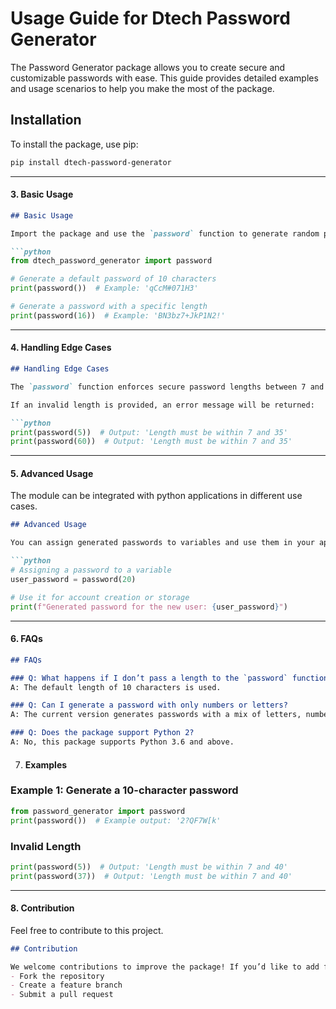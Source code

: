 # Usage Guide for Dtech Password Generator

The Password Generator package allows you to create secure and customizable passwords with ease. This guide provides detailed examples and usage scenarios to help you make the most of the package.

## Installation

To install the package, use pip:

```bash
pip install dtech-password-generator
```

---

#### 3. **Basic Usage**

```markdown
## Basic Usage

Import the package and use the `password` function to generate random passwords:

```python
from dtech_password_generator import password

# Generate a default password of 10 characters
print(password())  # Example: 'qCcM#071H3'

# Generate a password with a specific length
print(password(16))  # Example: 'BN3bz7+JkP1N2!'
```


---

#### 4. **Handling Edge Cases**

```markdown
## Handling Edge Cases

The `password` function enforces secure password lengths between 7 and 35 characters. 

If an invalid length is provided, an error message will be returned:

```python
print(password(5))  # Output: 'Length must be within 7 and 35'
print(password(60))  # Output: 'Length must be within 7 and 35'
```

---

#### 5. **Advanced Usage**
The module can be integrated with python applications in different use cases. 

```markdown
## Advanced Usage

You can assign generated passwords to variables and use them in your applications:

```python
# Assigning a password to a variable
user_password = password(20)

# Use it for account creation or storage
print(f"Generated password for the new user: {user_password}")
```

---

#### 6. **FAQs**

```markdown
## FAQs

### Q: What happens if I don’t pass a length to the `password` function?
A: The default length of 10 characters is used.

### Q: Can I generate a password with only numbers or letters?
A: The current version generates passwords with a mix of letters, numbers, and special characters. You can extend the function to allow specific character sets. Newer versions will be released to allow numbers/spacial-characters/letters only.

### Q: Does the package support Python 2?
A: No, this package supports Python 3.6 and above.

```

7. #### **Examples**

### Example 1: Generate a 10-character password
```python
from password_generator import password
print(password())  # Example output: '2?QF7W[k'
```
### Invalid Length
```python
print(password(5))  # Output: 'Length must be within 7 and 40'
print(password(37))  # Output: 'Length must be within 7 and 40'
```


---

#### 8. **Contribution**
Feel free to contribute to this project.

```markdown
## Contribution

We welcome contributions to improve the package! If you’d like to add features or fix bugs, please:
- Fork the repository
- Create a feature branch
- Submit a pull request
```
